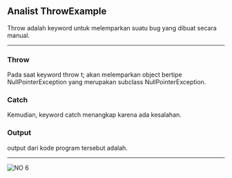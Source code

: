## Analist ThrowExample

Throw adalah keyword untuk melemparkan suatu bug yang dibuat secara manual. 

---

### Throw

Pada saat keyword throw t; akan melemparkan object bertipe NullPointerException yang merupakan subclass NullPointerException.

### Catch

Kemudian, keyword catch menangkap karena ada kesalahan.

### Output

output dari kode program tersebut adalah.

---

![NO 6](https://user-images.githubusercontent.com/121345916/214365154-049f85cb-5c23-45c4-bb86-c893b9e95ae7.png)
